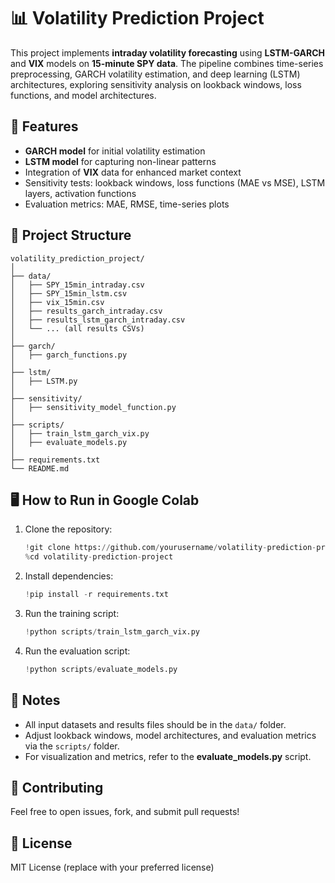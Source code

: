 # 📊 Volatility Prediction Project

This project implements **intraday volatility forecasting** using **LSTM-GARCH** and **VIX** models on **15-minute SPY data**. The pipeline combines time-series preprocessing, GARCH volatility estimation, and deep learning (LSTM) architectures, exploring sensitivity analysis on lookback windows, loss functions, and model architectures.

## 🚀 Features

- **GARCH model** for initial volatility estimation
- **LSTM model** for capturing non-linear patterns
- Integration of **VIX** data for enhanced market context
- Sensitivity tests: lookback windows, loss functions (MAE vs MSE), LSTM layers, activation functions
- Evaluation metrics: MAE, RMSE, time-series plots

## 📁 Project Structure

```
volatility_prediction_project/
│
├── data/
│   ├── SPY_15min_intraday.csv
│   ├── SPY_15min_lstm.csv
│   ├── vix_15min.csv
│   ├── results_garch_intraday.csv
│   ├── results_lstm_garch_intraday.csv
│   └── ... (all results CSVs)
│
├── garch/
│   ├── garch_functions.py
│
├── lstm/
│   ├── LSTM.py
│
├── sensitivity/
│   ├── sensitivity_model_function.py
│
├── scripts/
│   ├── train_lstm_garch_vix.py
│   ├── evaluate_models.py
│
├── requirements.txt
└── README.md
```

## 🖥️ How to Run in Google Colab

1. Clone the repository:
   ```python
   !git clone https://github.com/yourusername/volatility-prediction-project.git
   %cd volatility-prediction-project
   ```

2. Install dependencies:
   ```python
   !pip install -r requirements.txt
   ```

3. Run the training script:
   ```python
   !python scripts/train_lstm_garch_vix.py
   ```

4. Run the evaluation script:
   ```python
   !python scripts/evaluate_models.py
   ```

## 📝 Notes

- All input datasets and results files should be in the `data/` folder.
- Adjust lookback windows, model architectures, and evaluation metrics via the `scripts/` folder.
- For visualization and metrics, refer to the **evaluate_models.py** script.

## 🤝 Contributing

Feel free to open issues, fork, and submit pull requests!

## 📜 License

MIT License (replace with your preferred license)

